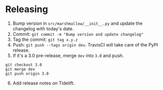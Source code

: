# Releasing

1. Bump version in `src/marshmallow/__init__.py` and update the changelog
   with today's date.
2. Commit:  `git commit -m "Bump version and update changelog"`
3. Tag the commit: `git tag x.y.z`
4. Push: `git push --tags origin dev`. TravisCI will take care of the
   PyPI release.
5. If it's a 3.0 pre-release, merge `dev` into `3.0` and push.

```
git checkout 3.0
git merge dev
git push origin 3.0
```

6. Add release notes on Tidelift.
